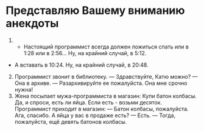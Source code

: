 # Представляю Вашему вниманию анекдоты
1. - Настоящий программист всегда должен ложиться спать или в 1:28 или в 2:56... Ну, на крайний случай, в 5:12.
- А вставать в 10:24. Ну, на крайний случай, в 20:48.
2. Программист звонит в библиотеку.
— Здравствуйте, Катю можно?
— Она в архиве.
— Разархивируйте ее пожалуйста. Она мне срочно нужна!
 3. Жена посылает мужа-программиста в магазин: 
 Купи батон колбасы. Да, и спроси, есть ли яйца. Если есть - возьми десяток. 
Программист приходит в магазин: 
— Батон колбасы, пожалуйста. Ага, спасибо. А яйца у вас в продаже есть? 
— Есть. 
— Тогда, пожалуйста, ещё девять батонов колбасы.
